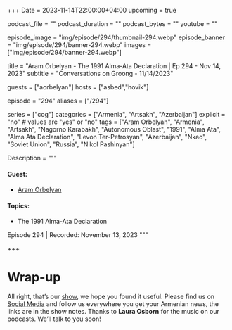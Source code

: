 +++
Date = 2023-11-14T22:00:00+04:00
upcoming = true

podcast_file = ""
podcast_duration = ""
podcast_bytes = ""
youtube = ""

episode_image = "img/episode/294/thumbnail-294.webp"
episode_banner = "img/episode/294/banner-294.webp"
images = ["img/episode/294/banner-294.webp"]

title = "Aram Orbelyan - The 1991 Alma-Ata Declaration | Ep 294 - Nov 14, 2023"
subtitle = "Conversations on Groong - 11/14/2023"

guests = ["aorbelyan"]
hosts = ["asbed","hovik"]

episode = "294"
aliases = ["/294"]

series = ["cog"]
categories = ["Armenia", "Artsakh", "Azerbaijan"]
explicit = "no" # values are "yes" or "no"
tags = ["Aram Orbelyan", "Armenia", "Artsakh", "Nagorno Karabakh", "Autonomous Oblast", "1991", "Alma Ata", "Alma Ata Declaration", "Levon Ter-Petrosyan", "Azerbaijan", "Nkao", "Soviet Union", "Russia", "Nikol Pashinyan"]

Description = """

#### Guest:
* [Aram Orbelyan](/guest/aorbelyan)

#### Topics:
* The 1991 Alma-Ata Declaration

Episode 294 | Recorded: November 13, 2023
"""

+++



# Wrap-up

All right, that’s our [show](https://podcasts.groong.org/), we hope you found it useful. Please find us on [Social Media](https://lintr.ee/groong) and follow us everywhere you get your Armenian news, the links are in the show notes. Thanks to **Laura Osborn** for the music on our podcasts. We’ll talk to you soon!
